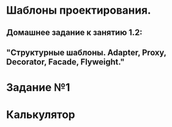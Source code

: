 # **Шаблоны проектирования.**
## Домашнее задание к занятию 1.2: 
## "Структурные шаблоны. Adapter, Proxy, Decorator, Facade, Flyweight."

# Задание №1

# Калькулятор
